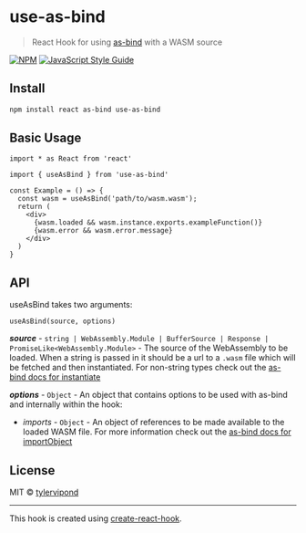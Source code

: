 # use-as-bind

> React Hook for using [as-bind](https://github.com/torch2424/as-bind) with a WASM source

[![NPM](https://img.shields.io/npm/v/use-as-bind.svg)](https://www.npmjs.com/package/use-as-bind) [![JavaScript Style Guide](https://img.shields.io/badge/code_style-standard-brightgreen.svg)](https://standardjs.com)

## Install

```bash
npm install react as-bind use-as-bind
```

## Basic Usage

```tsx
import * as React from 'react'

import { useAsBind } from 'use-as-bind'

const Example = () => {
  const wasm = useAsBind('path/to/wasm.wasm');
  return (
    <div>
      {wasm.loaded && wasm.instance.exports.exampleFunction()}
      {wasm.error && wasm.error.message}
    </div>
  )
}
```

## API
useAsBind takes two arguments:

`useAsBind(source, options)`

***source*** - `string | WebAssembly.Module | BufferSource | Response | PromiseLike<WebAssembly.Module>` - 
The source of the WebAssembly to be loaded. When a string is passed in it should be a url to a `.wasm` file which will be fetched and then instantiated. For non-string types check out the [as-bind docs for instantiate](https://github.com/torch2424/as-bind#instantiate) 

***options*** - `Object` - An object that contains options to be used with as-bind and internally within the hook:
- *imports* - `Object` - An object of references to be made available to the loaded WASM file. For more information check out the [as-bind docs for importObject](https://github.com/torch2424/as-bind#importobject)

## License

MIT © [tylervipond](https://github.com/tylervipond)

---

This hook is created using [create-react-hook](https://github.com/hermanya/create-react-hook).
